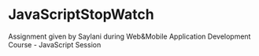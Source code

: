 # JavaScriptStopWatch
Assignment given by Saylani during Web&amp;Mobile Application Development Course - JavaScript Session
